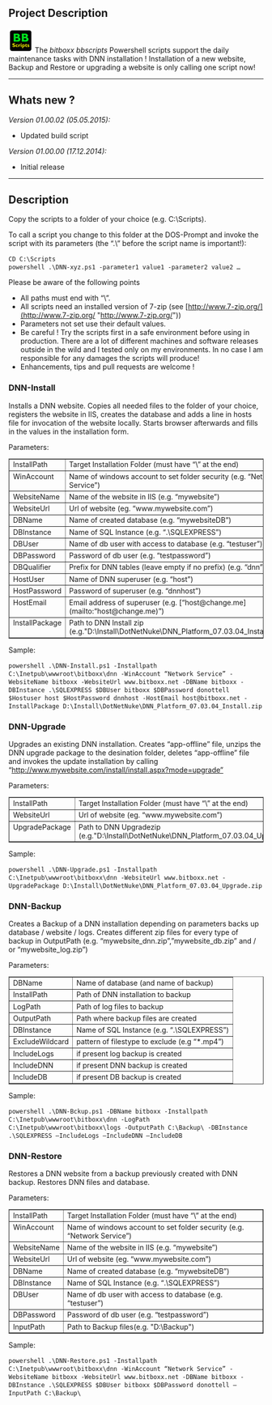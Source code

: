 ﻿## Project Description

![BBScripts](Documentation/BBScripts.png "BBScripts") The _bitboxx bbscripts_ Powershell scripts support the daily maintenance tasks with DNN installation ! Installation of a new website, Backup and Restore or upgrading a website is only calling one script now!

* * *

## Whats new ?

_Version 01.00.02 (05.05.2015):_

*   Updated build script

_Version 01.00.00 (17.12.2014):_

*   Initial release

* * *

## Description

Copy the scripts to a folder of your choice (e.g. C:\Scripts).

To call a script you change to this folder at the DOS-Prompt and invoke the script with its parameters (the “.\” before the script name is important!):

```dos
CD C:\Scripts
powershell .\DNN-xyz.ps1 -parameter1 value1 -parameter2 value2 …
```

Please be aware of the following points

*   All paths must end with “\”.
*   All scripts need an installed version of 7-zip (see [http://www.7-zip.org/](http://www.7-zip.org/ "http://www.7-zip.org/"))
*   Parameters not set use their default values.
*   Be careful ! Try the scripts first in a safe environment before using in production. There are a lot of different machines and software releases outside in the wild and I tested only on my environments. In no case I am responsible for any damages the scripts will produce!
*   Enhancements, tips and pull requests are welcome !

### DNN-Install

Installs a DNN website. Copies all needed files to the folder of your choice, registers the website in IIS, creates the database and adds a line in hosts file for invocation of the website locally. Starts browser afterwards and fills in the values in the installation form.

Parameters:

<table border="1" cellspacing="0" cellpadding="2">
<tbody>
<tr>
<td  valign="top">InstallPath</td>
<td  valign="top">Target Installation Folder (must have “\” at the end)</td>
</tr>
<tr>
<td  valign="top">WinAccount</td>
<td  valign="top">Name of windows account to set folder security (e.g. “Network Service”)</td>
</tr>
<tr>
<td  valign="top">WebsiteName</td>
<td valign="top">Name of the website in IIS (e.g. “mywebsite”)</td>
</tr>
<tr>
<td  valign="top">WebsiteUrl</td>
<td  valign="top">Url of website (eg. “www.mywebsite.com”)</td>
</tr>
<tr>
<td  valign="top">DBName</td>
<td  valign="top">Name of created database (e.g. “mywebsiteDB”)</td>
</tr>
<tr>
<td  valign="top">DBInstance</td>
<td  valign="top">Name of SQL Instance (e.g. “.\SQLEXPRESS”)</td>
</tr>
<tr>
<td  valign="top">DBUser</td>
<td  valign="top">Name of db user with access to database (e.g. “testuser”)</td>
</tr>
<tr>
<td  valign="top">DBPassword</td>
<td  valign="top">Password of db user (e.g. “testpassword”)</td>
</tr>
<tr>
<td  valign="top">DBQualifier</td>
<td  valign="top">Prefix for DNN tables (leave empty if no prefix) (e.g. “dnn”)</td>
</tr>
<tr>
<td  valign="top">HostUser</td>
<td  valign="top">Name of DNN superuser (e.g. “host”)</td>
</tr>
<tr>
<td  valign="top">HostPassword</td>
<td  valign="top">Password of superuser (e.g. “dnnhost”)</td>
</tr>
<tr>
<td  valign="top">HostEmail</td>
<td valign="top">Email address of superuser (e.g. [“host@change.me](mailto:“host@change.me)”)</td>
</tr>
<tr>
<td  valign="top">InstallPackage</td>
<td  valign="top">Path to DNN Install zip (e.g."D:\Install\DotNetNuke\DNN_Platform_07.03.04_Install.zip")</td>
</tr>
</tbody>
</table>

Sample:

```dos
powershell .\DNN-Install.ps1 -Installpath C:\Inetpub\wwwroot\bitboxx\dnn -WinAccount “Network Service” -WebsiteName bitboxx -WebsiteUrl www.bitboxx.net -DBName bitboxx -DBInstance .\SQLEXPRESS $DBUser bitboxx $DBPassword donottell $Hostuser host $HostPassword dnnhost -HostEmail host@bitboxx.net -InstallPackage D:\Install\DotNetNuke\DNN_Platform_07.03.04_Install.zip
```

### DNN-Upgrade

Upgrades an existing DNN installation. Creates “app-offline” file, unzips the DNN upgrade package to the desination folder, deletes “app-offline” file and invokes the update installation by calling “http://www.mywebsite.com/install/install.aspx?mode=upgrade”

Parameters:

<table border="1" cellspacing="0" cellpadding="2">
<tbody>
<tr>
<td valign="top">InstallPath</td>
<td valign="top">Target Installation Folder (must have “\” at the end)</td>
</tr>
<tr>
<td valign="top">WebsiteUrl</td>
<td valign="top">Url of website (eg. “www.mywebsite.com”)</td>
</tr>
<tr>
<td valign="top">UpgradePackage</td>
<td valign="top">Path to DNN Upgradezip (e.g."D:\Install\DotNetNuke\DNN_Platform_07.03.04_Upgrade.zip")</td>
</tr>
</tbody>
</table>

Sample:

```dos
powershell .\DNN-Upgrade.ps1 -Installpath C:\Inetpub\wwwroot\bitboxx\dnn -WebsiteUrl www.bitboxx.net -UpgradePackage D:\Install\DotNetNuke\DNN_Platform_07.03.04_Upgrade.zip
```

### DNN-Backup

Creates a Backup of a DNN installation depending on parameters backs up database / website / logs. Creates different zip files for every type of backup in OutputPath (e.g. “mywebsite_dnn.zip”,”mywebsite_db.zip” and / or “mywebsite_log.zip”)

Parameters:

<table border="1" cellspacing="0" cellpadding="2">
<tbody>
<tr>
<td valign="top">DBName</td>
<td valign="top">Name of database (and name of backup)</td>
</tr>
<tr>
<td valign="top">InstallPath</td>
<td valign="top">Path of DNN installation to backup</td>
</tr>
<tr>
<td valign="top">LogPath</td>
<td valign="top">Path of log files to backup</td>
</tr>
<tr>
<td valign="top">OutputPath</td>
<td valign="top">Path where backup files are created</td>
</tr>
<tr>
<td valign="top">DBInstance</td>
<td valign="top">Name of SQL Instance (e.g. “.\SQLEXPRESS”)</td>
</tr>
<tr>
<td valign="top">ExcludeWildcard</td>
<td valign="top">pattern of filestype to exclude (e.g “*.mp4”)</td>
</tr>
<tr>
<td valign="top">IncludeLogs</td>
<td valign="top">if present log backup is created</td>
</tr>
<tr>
<td valign="top">IncludeDNN</td>
<td valign="top">if present DNN backup is created</td>
</tr>
<tr>
<td valign="top">IncludeDB</td>
<td valign="top">if present DB backup is created</td>
</tr>
</tbody>
</table>

Sample:

```dos
powershell .\DNN-Bckup.ps1 -DBName bitboxx -Installpath C:\Inetpub\wwwroot\bitboxx\dnn -LogPath C:\Inetpub\wwwroot\bitboxx\logs -OutputPath C:\Backup\ -DBInstance .\SQLEXPRESS –IncludeLogs –IncludeDNN –IncludeDB
```

### DNN-Restore

Restores a DNN website from a backup previously created with DNN backup. Restores DNN files and database.

Parameters:

<table border="1" cellspacing="0" cellpadding="2">
<tbody>
<tr>
<td valign="top">InstallPath</td>
<td valign="top">Target Installation Folder (must have “\” at the end)</td>
</tr>
<tr>
<td valign="top">WinAccount</td>
<td valign="top">Name of windows account to set folder security (e.g. “Network Service”)</td>
</tr>
<tr>
<td valign="top">WebsiteName</td>
<td valign="top">Name of the website in IIS (e.g. “mywebsite”)</td>
</tr>
<tr>
<td valign="top">WebsiteUrl</td>
<td valign="top">Url of website (eg. “www.mywebsite.com”)</td>
</tr>
<tr>
<td valign="top">DBName</td>
<td valign="top">Name of created database (e.g. “mywebsiteDB”)</td>
</tr>
<tr>
<td valign="top">DBInstance</td>
<td valign="top">Name of SQL Instance (e.g. “.\SQLEXPRESS”)</td>
</tr>
<tr>
<td valign="top">DBUser</td>
<td valign="top">Name of db user with access to database (e.g. “testuser”)</td>
</tr>
<tr>
<td valign="top">DBPassword</td>
<td valign="top">Password of db user (e.g. “testpassword”)</td>
</tr>
<tr>
<td valign="top">InputPath</td>
<td valign="top">Path to Backup files(e.g. "D:\Backup")</td>
</tr>
</tbody>
</table>

Sample:

```dos
powershell .\DNN-Restore.ps1 -Installpath C:\Inetpub\wwwroot\bitboxx\dnn -WinAccount “Network Service” -WebsiteName bitboxx -WebsiteUrl www.bitboxx.net -DBName bitboxx -DBInstance .\SQLEXPRESS $DBUser bitboxx $DBPassword donottell –InputPath C:\Backup\
```